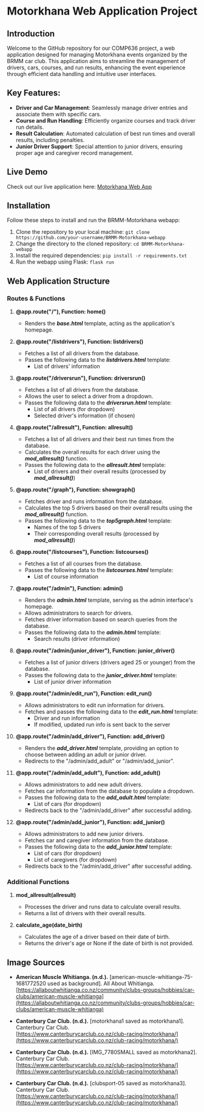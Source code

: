 # Motorkhana Web Application Project
## Introduction
Welcome to the GitHub repository for our COMP636 project, a web application designed for managing Motorkhana events organized by the BRMM car club.  This application aims to streamline the management of drivers, cars, courses, and run results, enhancing the event experience through efficient data handling and intuitive user interfaces.

## Key Features:
 + **Driver and Car Management**: Seamlessly manage driver entries and associate them with specific cars.
 + **Course and Run Handling**: Efficiently organize courses and track driver run details.
 + **Result Calculation**: Automated calculation of best run times and overall results, including penalties.
 + **Junior Driver Support**: Special attention to junior drivers, ensuring proper age and caregiver record management.

## Live Demo
Check out our live application here: [Motorkhana Web App](https://patzou.pythonanywhere.com/)

## Installation
Follow these steps to install and run the BRMM-Motorkhana webapp:

1. Clone the repository to your local machine:
   `git clone https://github.com/your-username/BRMM-Motorkhana-webapp`
2. Change the directory to the cloned repository:
   `cd BRMM-Motorkhana-webapp`
3. Install the required dependencies:
   `pip install -r requirements.txt`
4. Run the webapp using Flask:
   `flask run`

## Web Application Structure
### Routes & Functions
1. **@app.route("/"), Function: home()**
   - Renders the ***base.html*** template, acting as the application's homepage.

2. **@app.route("/listdrivers"), Function: listdrivers()**
   - Fetches a list of all drivers from the database.
   - Passes the following data to the ***listdrivers.html*** template:
     - List of drivers' information

3. **@app.route("/driversrun"), Function: driversrun()**
   - Fetches a list of all drivers from the database.
   - Allows the user to select a driver from a dropdown.
   - Passes the following data to the ***driversrun.html*** template:
     - List of all drivers (for dropdown)
     - Selected driver's information (if chosen)

4. **@app.route("/allresult"), Function: allresult()**
   - Fetches a list of all drivers and their best run times from the database.
   - Calculates the overall results for each driver using the ***mod_allresult()*** function.
   - Passes the following data to the ***allresult.html*** template:
     - List of drivers and their overall results (processed by ***mod_allresult()***)

5. **@app.route("/graph"), Function: showgraph()**
   - Fetches driver and runs information from the database.
   - Calculates the top 5 drivers based on their overall results using the ***mod_allresult()*** function.
   - Passes the following data to the ***top5graph.html*** template:
     - Names of the top 5 drivers
     - Their corresponding overall results (processed by ***mod_allresult()***)

6. **@app.route("/listcourses"), Function: listcourses()**
   - Fetches a list of all courses from the database.
   - Passes the following data to the ***listcourses.html*** template:
     - List of course information

7. **@app.route("/admin"), Function: admin()**
   - Renders the ***admin.html*** template, serving as the admin interface's homepage.
   - Allows administrators to search for drivers.
   - Fetches driver information based on search queries from the database.
   - Passes the following data to the ***admin.html*** template:
     - Search results (driver information)

8. **@app.route("/admin/junior_driver"), Function: junior_driver()**
    - Fetches a list of junior drivers (drivers aged 25 or younger) from the database.
   - Passes the following data to the ***junior_driver.html*** template:
     - List of junior driver information

9. **@app.route("/admin/edit_run"), Function: edit_run()**
      - Allows administrators to edit run information for drivers.
      - Fetches and passes the following data to the ***edit_run.html*** template:
        - Driver and run information
        - If modified, updated run info is sent back to the server

10. **@app.route("/admin/add_driver"), Function: add_driver()**
       - Renders the ***add_driver.html*** template, providing an option to choose between adding an adult or junior driver.
       - Redirects to the "/admin/add_adult" or "/admin/add_junior".

11. **@app.route("/admin/add_adult"), Function: add_adult()**
       - Allows administrators to add new adult drivers.
       - Fetches car information from the database to populate a dropdown.
       - Passes the following data to the ***add_adult.html*** template:
         - List of cars (for dropdown)
       - Redirects back to the "/admin/add_driver" after successful adding.

12. **@app.route("/admin/add_junior"), Function: add_junior()**
       - Allows administrators to add new junior drivers.
       - Fetches car and caregiver information from the database.
       - Passes the following data to the ***add_junior.html*** template:
         - List of cars (for dropdown)
         - List of caregivers (for dropdown)
       - Redirects back to the "/admin/add_driver" after successful adding.

### Additional Functions
1. **mod_allresult(allresult)**
   - Processes the driver and runs data to calculate overall results.
   - Returns a list of drivers with their overall results.

2. **calculate_age(date_birth)**
   - Calculates the age of a driver based on their date of birth.
   - Returns the driver's age or None if the date of birth is not provided.
 
## Image Sources
- **American Muscle Whitianga. (n.d.).** [american-muscle-whitianga-75-1681772520 used as background]. All About Whitianga.  
[https://allaboutwhitianga.co.nz/community/clubs-groups/hobbies/car-clubs/american-muscle-whitianga](https://allaboutwhitianga.co.nz/community/clubs-groups/hobbies/car-clubs/american-muscle-whitianga)

- **Canterbury Car Club. (n.d.).** [motorkhana1 saved as motorkhana1]. Canterbury Car Club.  
[https://www.canterburycarclub.co.nz/club-racing/motorkhana/](https://www.canterburycarclub.co.nz/club-racing/motorkhana/)

- **Canterbury Car Club. (n.d.).** [IMG_7780SMALL saved as motorkhana2]. Canterbury Car Club.  
[https://www.canterburycarclub.co.nz/club-racing/motorkhana/](https://www.canterburycarclub.co.nz/club-racing/motorkhana/)

- **Canterbury Car Club. (n.d.).** [clubsport-05 saved as motorkhana3]. Canterbury Car Club.  
[https://www.canterburycarclub.co.nz/club-racing/motorkhana/](https://www.canterburycarclub.co.nz/club-racing/motorkhana/)

